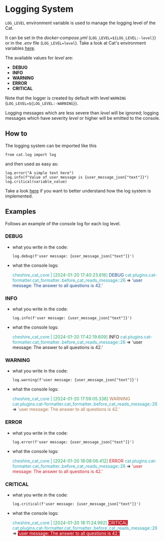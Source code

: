 # Logging System

`LOG_LEVEL` environment variable is used to manage the logging level of the Cat.

It can be set in the *docker-compose.yml* (`LOG_LEVEL=${LOG_LEVEL:-level}`) or in the *.env* file (`LOG_LEVEL=level`). Take a look at Cat's environment variables [here](https://cheshire-cat-ai.github.io/docs/administrators/env-variables/).

The available values for *level* are:

- **DEBUG**
- **INFO**
- **WARNING**
- **ERROR**
- **CRITICAL**

Note that the logger is created by default with level `WARNING` (`LOG_LEVEL=${LOG_LEVEL:-WARNING}`).

Logging messages which are less severe than *level* will be ignored; logging messages which have severity *level* or higher will be emitted to the console.

## How to

The logging system can be imported like this

```
from cat.log import log
```

and then used as easy as:

```
log.error("A simple text here")
log.info(f"Value of user message is {user_message_json["text"]}")
log.critical(variable_value)
```

Take a look [here](https://cheshire-cat-ai.github.io/docs///API_Documentation/log/) if you want to better understand how the log system is implemented.

## Examples

Follows an example of the console log for each log level.

### DEBUG

- what you write in the code:

    ```
    log.debug(f'user message: {user_message_json["text"]}')
    ```

- what the console logs:

    <span style="color:#2aa1b3;">cheshire_cat_core  |</span> <span style="color:#26a269;">[2024-01-20 17:40:23.816]</span> <span style="color:#12488b;">DEBUG</span> <span style="color:#2aa1b3;">cat.plugins.cat-formatter.cat_formatter..before_cat_reads_message::26</span> => <span style="color:#12488b;">'user message: The answer to all questions is 42.'</span>

### INFO

- what you write in the code:

    ```
    log.info(f'user message: {user_message_json["text"]}')
    ```

- what the console logs:

    <span style="color:#2aa1b3;">cheshire_cat_core  |</span> <span style="color:#26a269;">[2024-01-20 17:42:19.609]</span> INFO <span style="color:#2aa1b3;">cat.plugins.cat-formatter.cat_formatter..before_cat_reads_message::26</span> => 'user message: The answer to all questions is 42.'

### WARNING

- what you write in the code:

    ```
    log.warning(f'user message: {user_message_json["text"]}')
    ```

- what the console logs:

    <span style="color:#2aa1b3;">cheshire_cat_core  |</span> <span style="color:#26a269;">[2024-01-20 17:59:05.336]</span> <span style="color:#a2734c;">WARNING</span> <span style="color:#2aa1b3;">cat.plugins.cat-formatter.cat_formatter..before_cat_reads_message::26</span> => <span style="color:#a2734c;">'user message: The answer to all questions is 42.'</span>

### ERROR

- what you write in the code:

    ```
    log.error(f'user message: {user_message_json["text"]}')
    ```

- what the console logs:

    <span style="color:#2aa1b3;">cheshire_cat_core  |</span> <span style="color:#26a269;">[2024-01-20 18:08:06.412]</span> <span style="color:#c01c28;">ERROR</span> <span style="color:#2aa1b3;">cat.plugins.cat-formatter.cat_formatter..before_cat_reads_message::26</span> => <span style="color:#c01c28;">'user message: The answer to all questions is 42.'</span>

### CRITICAL

- what you write in the code:

    ```
    log.critical(f'user message: {user_message_json["text"]}')
    ```

- what the console logs:

    <span style="color:#2aa1b3;">cheshire_cat_core  |</span> <span style="color:#26a269;">[2024-01-20 18:11:24.992]</span> <span style="background-color:#c01c28;color:#ffffff;">CRITICAL</span> <span style="color:#2aa1b3;">cat.plugins.cat-formatter.cat_formatter..before_cat_reads_message::26</span> => <span style="background-color:#c01c28;color:#ffffff;">'user message: The answer to all questions is 42.'</span>
